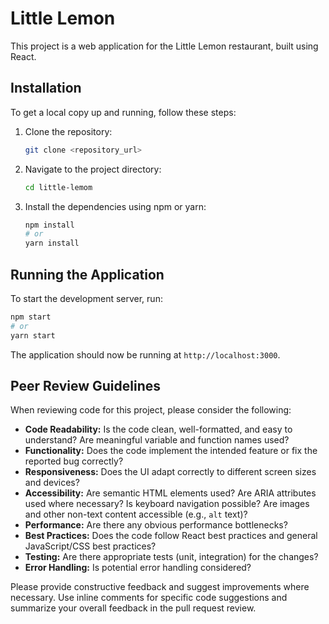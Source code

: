 # Little Lemon

This project is a web application for the Little Lemon restaurant, built using React.

## Installation

To get a local copy up and running, follow these steps:

1.  Clone the repository:
    ```bash
    git clone <repository_url>
    ```
2.  Navigate to the project directory:
    ```bash
    cd little-lemom
    ```
3.  Install the dependencies using npm or yarn:
    ```bash
    npm install
    # or
    yarn install
    ```

## Running the Application

To start the development server, run:

```bash
npm start
# or
yarn start
```

The application should now be running at `http://localhost:3000`.

## Peer Review Guidelines

When reviewing code for this project, please consider the following:

*   **Code Readability:** Is the code clean, well-formatted, and easy to understand? Are meaningful variable and function names used?
*   **Functionality:** Does the code implement the intended feature or fix the reported bug correctly?
*   **Responsiveness:** Does the UI adapt correctly to different screen sizes and devices?
*   **Accessibility:** Are semantic HTML elements used? Are ARIA attributes used where necessary? Is keyboard navigation possible? Are images and other non-text content accessible (e.g., `alt` text)?
*   **Performance:** Are there any obvious performance bottlenecks?
*   **Best Practices:** Does the code follow React best practices and general JavaScript/CSS best practices?
*   **Testing:** Are there appropriate tests (unit, integration) for the changes?
*   **Error Handling:** Is potential error handling considered?

Please provide constructive feedback and suggest improvements where necessary. Use inline comments for specific code suggestions and summarize your overall feedback in the pull request review.